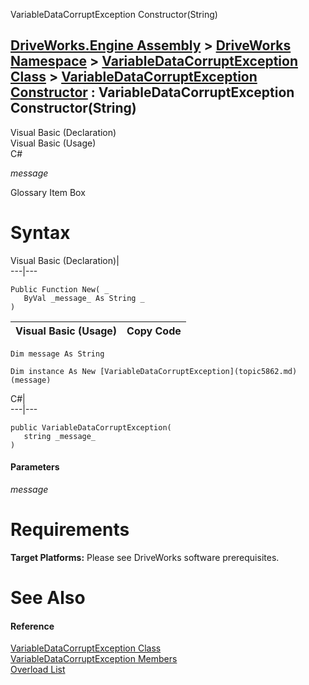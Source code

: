 VariableDataCorruptException Constructor(String)   
  
[DriveWorks.Engine Assembly](topic2156.md) > [DriveWorks Namespace](topic2159.md) > [VariableDataCorruptException Class](topic5862.md) > [VariableDataCorruptException Constructor](topic5868.md) : VariableDataCorruptException Constructor(String)  
---  
  
Visual Basic (Declaration)    
Visual Basic (Usage)    
C# 

_message_
    

Glossary Item Box

# Syntax

Visual Basic (Declaration)|   
---|---  
      
    
    Public Function New( _
       ByVal _message_ As String _
    )  
  
Visual Basic (Usage)| Copy Code  
---|---  
      
    
    Dim message As String
     
    Dim instance As New [VariableDataCorruptException](topic5862.md)(message)  
  
C#|   
---|---  
      
    
    public VariableDataCorruptException( 
       string _message_
    )  
  
#### Parameters

 _message_
    

# Requirements

**Target Platforms:** Please see DriveWorks software prerequisites.

# See Also

#### Reference

[VariableDataCorruptException Class](topic5862.md)   
[VariableDataCorruptException Members](topic5863.md)   
[Overload List](topic5868.md)


